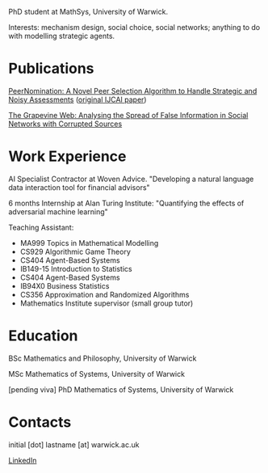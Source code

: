 PhD student at MathSys, University of Warwick. 

Interests: mechanism design, social choice, social networks; anything to do with modelling strategic agents. 

# Publications

[PeerNomination: A Novel Peer Selection Algorithm to Handle Strategic and Noisy Assessments](https://www.sciencedirect.com/science/article/pii/S0004370222001837) ([original IJCAI paper](https://www.ijcai.org/proceedings/2020/0055.pdf))

[The Grapevine Web: Analysing the Spread of False Information in Social Networks with Corrupted Sources](https://dl.acm.org/doi/10.5555/3545946.3598900)

# Work Experience

AI Specialist Contractor at Woven Advice. "Developing a natural language data interaction tool for financial advisors"

6 months Internship at Alan Turing Institute: "Quantifying the effects of adversarial machine learning"

Teaching Assistant:
- MA999 Topics in Mathematical Modelling
- CS929 Algorithmic Game Theory
- CS404 Agent-Based Systems
- IB149-15 Introduction to Statistics
- CS404 Agent-Based Systems
- IB94X0 Business Statistics
- CS356 Approximation and Randomized Algorithms
- Mathematics Institute supervisor (small group tutor)

# Education

BSc Mathematics and Philosophy, University of Warwick

MSc Mathematics of Systems, University of Warwick

[pending viva] PhD Mathematics of Systems, University of Warwick

# Contacts

initial [dot] lastname [at] warwick.ac.uk

[LinkedIn](https://www.linkedin.com/in/szhydkov/) 
